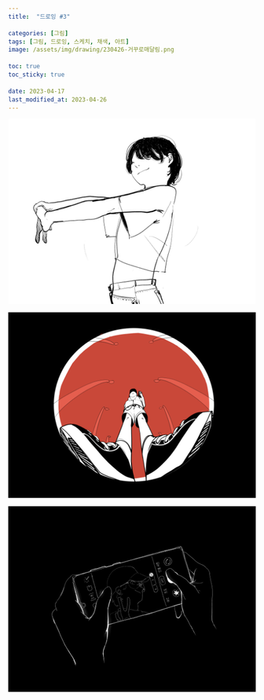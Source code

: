 ```yaml
---
title:  "드로잉 #3"

categories: [그림]
tags: [그림, 드로잉, 스케치, 채색, 아트]
image: /assets/img/drawing/230426-거꾸로매달림.png

toc: true
toc_sticky: true
 
date: 2023-04-17
last_modified_at: 2023-04-26
---
```


![230329_스트레칭](/assets/img/drawing/230329-스트레칭.png)

![230426_어안렌즈](/assets/img/drawing/230426-어안렌즈.png)

![230330_핸드폰사진](/assets/img/drawing/230330-핸드폰사진.png)